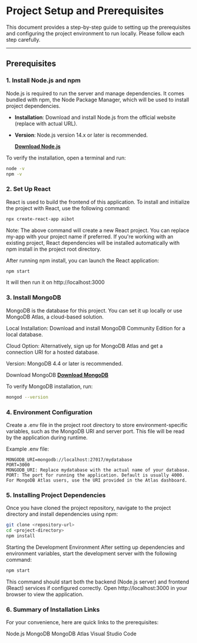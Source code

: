 # Project Setup and Prerequisites

This document provides a step-by-step guide to setting up the prerequisites and configuring the project environment to run locally. Please follow each step carefully.

---

## Prerequisites

### 1. Install Node.js and npm

Node.js is required to run the server and manage dependencies. It comes bundled with npm, the Node Package Manager, which will be used to install project dependencies.

- **Installation**: Download and install Node.js from the official website (replace with actual URL).
- **Version**: Node.js version 14.x or later is recommended.

  **[Download Node.js](https://nodejs.org/dist/v22.11.0/node-v22.11.0.pkg)**

To verify the installation, open a terminal and run:

```bash
node -v
npm -v
```
### 2. Set Up React
React is used to build the frontend of this application. To install and initialize the project with React, use the following command:

```bash
npx create-react-app aibot
```

Note: The above command will create a new React project. You can replace my-app with your project name if preferred. If you're working with an existing project, React dependencies will be installed automatically with npm install in the project root directory.

After running npm install, you can launch the React application:

```bash
npm start
```
It will then run it on http://localhost:3000


### 3. Install MongoDB
MongoDB is the database for this project. You can set it up locally or use MongoDB Atlas, a cloud-based solution.

Local Installation: Download and install MongoDB Community Edition for a local database.

Cloud Option: Alternatively, sign up for MongoDB Atlas and get a connection URI for a hosted database.

Version: MongoDB 4.4 or later is recommended.

Download MongoDB
**[Download MongoDB](https://www.mongodb.com/try/download/community)**

To verify MongoDB installation, run:

```bash
mongod --version
```

### 4. Environment Configuration
Create a .env file in the project root directory to store environment-specific variables, such as the MongoDB URI and server port. This file will be read by the application during runtime.

Example .env file:
```plaintext
MONGODB_URI=mongodb://localhost:27017/mydatabase
PORT=3000
MONGODB_URI: Replace mydatabase with the actual name of your database.
PORT: The port for running the application. Default is usually 4000.
For MongoDB Atlas users, use the URI provided in the Atlas dashboard.
```

### 5. Installing Project Dependencies
Once you have cloned the project repository, navigate to the project directory and install dependencies using npm:

```bash
git clone <repository-url>
cd <project-directory>
npm install
```

Starting the Development Environment
After setting up dependencies and environment variables, start the development server with the following command:

```bash
npm start
```
This command should start both the backend (Node.js server) and frontend (React) services if configured correctly. 
Open http://localhost:3000 in your browser to view the application.

### 6. Summary of Installation Links
For your convenience, here are quick links to the prerequisites:

Node.js
MongoDB
MongoDB Atlas
Visual Studio Code
